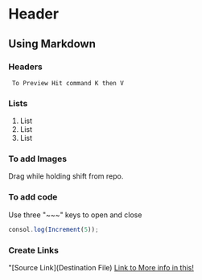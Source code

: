 
# Header
## Using Markdown
  ### Headers
     To Preview Hit command K then V

### Lists

1. List
2. List
3. List

### To add Images
Drag while holding shift from repo.

### To add code
Use three "~~~" keys to open and close
~~~ js 
consol.log(Increment(5));
~~~
 ### Create Links
"[Source Link](Destination File)
 [Link to More info in this!](markdown-sample.md)

